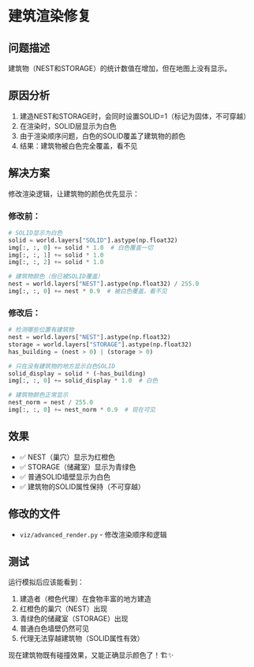 # 建筑渲染修复

## 问题描述

建筑物（NEST和STORAGE）的统计数值在增加，但在地图上没有显示。

## 原因分析

1. 建造NEST和STORAGE时，会同时设置SOLID=1（标记为固体，不可穿越）
2. 在渲染时，SOLID层显示为白色
3. 由于渲染顺序问题，白色的SOLID覆盖了建筑物的颜色
4. 结果：建筑物被白色完全覆盖，看不见

## 解决方案

修改渲染逻辑，让建筑物的颜色优先显示：

### 修改前：
```python
# SOLID显示为白色
solid = world.layers["SOLID"].astype(np.float32)
img[:, :, 0] += solid * 1.0  # 白色覆盖一切
img[:, :, 1] += solid * 1.0
img[:, :, 2] += solid * 1.0

# 建筑物颜色（但已被SOLID覆盖）
nest = world.layers["NEST"].astype(np.float32) / 255.0
img[:, :, 0] += nest * 0.9  # 被白色覆盖，看不见
```

### 修改后：
```python
# 检测哪些位置有建筑物
nest = world.layers["NEST"].astype(np.float32)
storage = world.layers["STORAGE"].astype(np.float32)
has_building = (nest > 0) | (storage > 0)

# 只在没有建筑物的地方显示白色SOLID
solid_display = solid * (~has_building)
img[:, :, 0] += solid_display * 1.0  # 白色

# 建筑物颜色正常显示
nest_norm = nest / 255.0
img[:, :, 0] += nest_norm * 0.9  # 现在可见
```

## 效果

- ✅ NEST（巢穴）显示为红橙色
- ✅ STORAGE（储藏室）显示为青绿色
- ✅ 普通SOLID墙壁显示为白色
- ✅ 建筑物的SOLID属性保持（不可穿越）

## 修改的文件

- `viz/advanced_render.py` - 修改渲染顺序和逻辑

## 测试

运行模拟后应该能看到：
1. 建造者（橙色代理）在食物丰富的地方建造
2. 红橙色的巢穴（NEST）出现
3. 青绿色的储藏室（STORAGE）出现
4. 普通白色墙壁仍然可见
5. 代理无法穿越建筑物（SOLID属性有效）

现在建筑物既有碰撞效果，又能正确显示颜色了！🏗️✨
